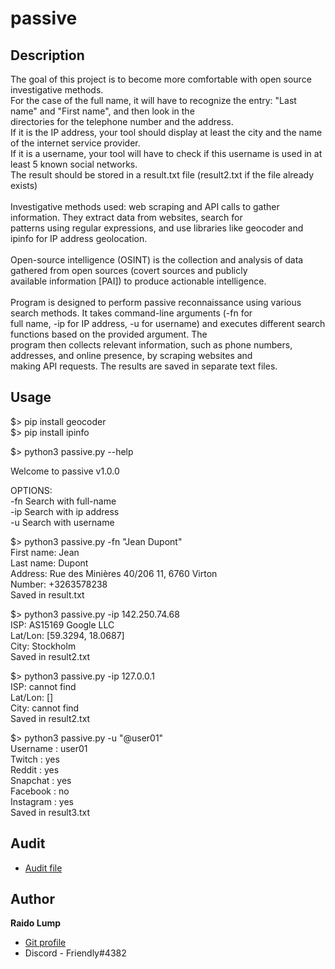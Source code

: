 # passive

## Description
The goal of this project is to become more comfortable with open source investigative methods.<br>
For the case of the full name, it will have to recognize the entry: "Last name" and "First name", and then look in the<br> directories for the telephone number and the address.<br>
If it is the IP address, your tool should display at least the city and the name of the internet service provider.<br>
If it is a username, your tool will have to check if this username is used in at least 5 known social networks.<br>
The result should be stored in a result.txt file (result2.txt if the file already exists)<br>
<br>
Investigative methods used: web scraping and API calls to gather information. They extract data from websites, search for <br>patterns using regular expressions, and use libraries like geocoder and ipinfo for IP address geolocation.<br><br>
Open-source intelligence (OSINT) is the collection and analysis of data gathered from open sources (covert sources and publicly <br>available information [PAI]) to produce actionable intelligence.<br><br>
Program is designed to perform passive reconnaissance using various search methods. It takes command-line arguments (-fn for <br>full name, -ip for IP address, -u for username) and executes different search functions based on the provided argument. The <br>program then collects relevant information, such as phone numbers, addresses, and online presence, by scraping websites and <br>making API requests. The results are saved in separate text files.<br>


## Usage

$> pip install geocoder<br>
$> pip install ipinfo

$> python3 passive.py --help

Welcome to passive v1.0.0

OPTIONS:<br>
    -fn         Search with full-name<br>
    -ip         Search with ip address<br>
    -u          Search with username

$> python3 passive.py -fn "Jean Dupont" 
<br>First name: Jean<br>
Last name: Dupont<br>
Address: Rue des Mini&#232;res 40/206 11, 6760 Virton<br>
Number: +3263578238<br>
Saved in result.txt<br>

$> python3 passive.py -ip 142.250.74.68 <br>
ISP: AS15169 Google LLC <br>
Lat/Lon:	[59.3294, 18.0687] <br>
City:    Stockholm<br>
Saved in result2.txt<br>

$> python3 passive.py -ip 127.0.0.1 <br>
ISP: cannot find <br>
Lat/Lon:	[] <br>
City:    cannot find<br>
Saved in result2.txt<br>

$> python3 passive.py -u "@user01"<br>
Username : user01<br>
Twitch : yes<br>
Reddit : yes<br>
Snapchat : yes<br>
Facebook : no<br>
Instagram : yes<br>
Saved in result3.txt

## Audit

- [Audit file](https://github.com/01-edu/public/tree/master/subjects/cybersecurity/passive/audit)

## Author

**Raido Lump**
- [Git profile](https://01.kood.tech/git/raidoxd "raidoxd")
- Discord - Friendly#4382